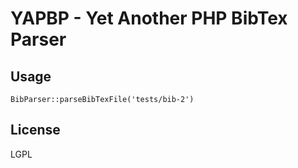 YAPBP - Yet Another PHP BibTex Parser
=====================================

Usage
-----
    BibParser::parseBibTexFile('tests/bib-2')


License
-------
LGPL